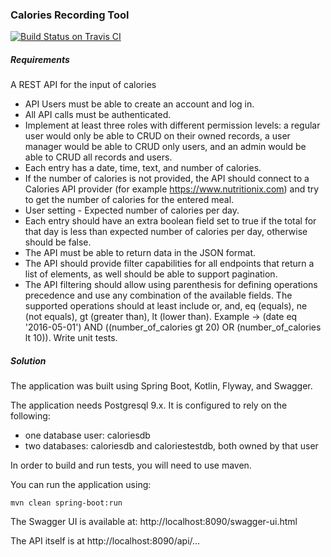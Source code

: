 ### Calories Recording Tool

[![Build Status on Travis CI](https://travis-ci.org/abstratt/sandbox.svg?branch=calories)](https://travis-ci.org/abstratt/sandbox)

##### Requirements

A REST API for the input of calories

* API Users must be able to create an account and log in.
* All API calls must be authenticated.
* Implement at least three roles with different permission levels: a regular user would only be able to CRUD on their owned records, a user manager would be able to CRUD only users, and an admin would be able to CRUD all records and users.
* Each entry has a date, time, text, and number of calories.
* If the number of calories is not provided, the API should connect to a Calories API provider (for example https://www.nutritionix.com) and try to get the number of calories for the entered meal.
* User setting - Expected number of calories per day.
* Each entry should have an extra boolean field set to true if the total for that day is less than expected number of calories per day, otherwise should be false.
* The API must be able to return data in the JSON format.
* The API should provide filter capabilities for all endpoints that return a list of elements, as well should be able to support pagination.
* The API filtering should allow using parenthesis for defining operations precedence and use any combination of the available fields. The supported operations should at least include or, and, eq (equals), ne (not equals), gt (greater than), lt (lower than). Example -> (date eq '2016-05-01') AND ((number_of_calories gt 20) OR (number_of_calories lt 10)).
Write unit tests.

##### Solution

The application was built using Spring Boot, Kotlin, Flyway, and Swagger.

The application needs Postgresql 9.x. It is configured to rely on the following:
- one database user: caloriesdb
- two databases: caloriesdb and caloriestestdb, both owned by that user

In order to build and run tests, you will need to use maven.

You can run the application using:

```mvn clean spring-boot:run```

The Swagger UI is available at: http://localhost:8090/swagger-ui.html

The API itself is at http://localhost:8090/api/...
